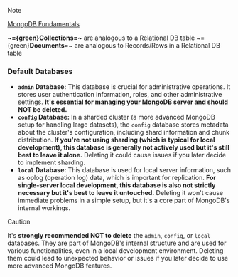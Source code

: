 >[!note]
>[MongoDB Fundamentals](https://www.mongodb.com/docs/manual/faq/fundamentals/#faq--mongodb-fundamentals)

**~={green}Collections=~** are analogous to a Relational DB table
~={green}**Documents**=~ are analogous to Records/Rows in a Relational DB table
### Default Databases
- **`admin` Database:** This database is crucial for administrative operations. It stores user authentication information, roles, and other administrative settings. **It's essential for managing your MongoDB server and should NOT be deleted.**  
- **`config` Database:** In a sharded cluster (a more advanced MongoDB setup for handling large datasets), the `config` database stores metadata about the cluster's configuration, including shard information and chunk distribution. **If you're not using sharding (which is typical for local development), this database is generally not actively used but it's still best to leave it alone.** Deleting it could cause issues if you later decide to implement sharding.
- **`local` Database:** This database is used for local server information, such as oplog (operation log) data, which is important for replication. **For single-server local development, this database is also not strictly necessary but it's best to leave it untouched.** Deleting it won't cause immediate problems in a simple setup, but it's a core part of MongoDB's internal workings.

>[!CAUTION]
>It's **strongly recommended NOT to delete** the `admin`, `config`, or `local` databases. They are part of MongoDB's internal structure and are used for various functionalities, even in a local development environment. Deleting them could lead to unexpected behavior or issues if you later decide to use more advanced MongoDB features.

